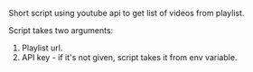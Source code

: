 Short script using youtube api to get list of videos from playlist.

Script takes two arguments:
1. Playlist url.
2. API key - if it's not given, script takes it from env variable.
